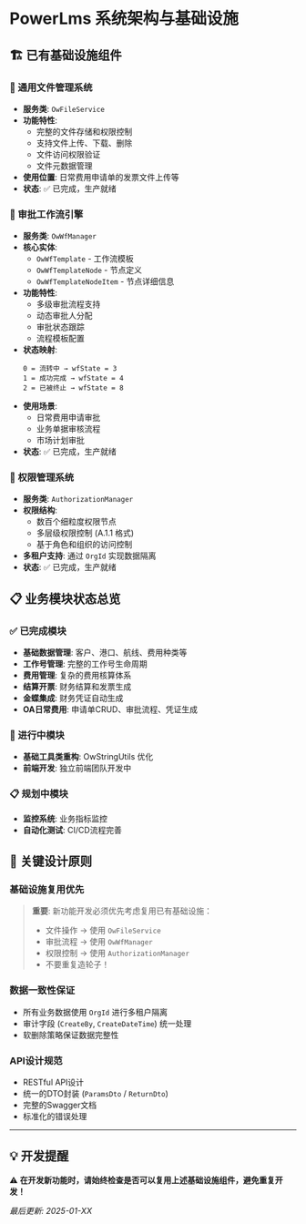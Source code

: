 ﻿# PowerLms 系统架构与基础设施

## 🏗️ **已有基础设施组件**

### 📁 通用文件管理系统
- **服务类**: `OwFileService`
- **功能特性**: 
  - 完整的文件存储和权限控制
  - 支持文件上传、下载、删除
  - 文件访问权限验证
  - 文件元数据管理
- **使用位置**: 日常费用申请单的发票文件上传等
- **状态**: ✅ 已完成，生产就绪

### 🔄 审批工作流引擎
- **服务类**: `OwWfManager` 
- **核心实体**:
  - `OwWfTemplate` - 工作流模板
  - `OwWfTemplateNode` - 节点定义
  - `OwWfTemplateNodeItem` - 节点详细信息
- **功能特性**:
  - 多级审批流程支持
  - 动态审批人分配
  - 审批状态跟踪
  - 流程模板配置
- **状态映射**:
  ```
  0 = 流转中 → wfState = 3
  1 = 成功完成 → wfState = 4  
  2 = 已被终止 → wfState = 8
  ```
- **使用场景**: 
  - 日常费用申请审批
  - 业务单据审核流程
  - 市场计划审批
- **状态**: ✅ 已完成，生产就绪

### 🔐 权限管理系统
- **服务类**: `AuthorizationManager`
- **权限结构**: 
  - 数百个细粒度权限节点
  - 多层级权限控制 (A.1.1 格式)
  - 基于角色和组织的访问控制
- **多租户支持**: 通过 `OrgId` 实现数据隔离
- **状态**: ✅ 已完成，生产就绪

## 📋 **业务模块状态总览**

### ✅ 已完成模块
- **基础数据管理**: 客户、港口、航线、费用种类等
- **工作号管理**: 完整的工作号生命周期
- **费用管理**: 复杂的费用核算体系
- **结算开票**: 财务结算和发票生成
- **金蝶集成**: 财务凭证自动生成
- **OA日常费用**: 申请单CRUD、审批流程、凭证生成

### 🚧 进行中模块  
- **基础工具类重构**: OwStringUtils 优化
- **前端开发**: 独立前端团队开发中

### 📋 规划中模块
- **监控系统**: 业务指标监控
- **自动化测试**: CI/CD流程完善

## 🎯 **关键设计原则**

### 基础设施复用优先
> **重要**: 新功能开发必须优先考虑复用已有基础设施：
> - 文件操作 → 使用 `OwFileService`
> - 审批流程 → 使用 `OwWfManager`  
> - 权限控制 → 使用 `AuthorizationManager`
> - 不要重复造轮子！

### 数据一致性保证
- 所有业务数据使用 `OrgId` 进行多租户隔离
- 审计字段 (`CreateBy`, `CreateDateTime`) 统一处理
- 软删除策略保证数据完整性

### API设计规范
- RESTful API设计
- 统一的DTO封装 (`ParamsDto` / `ReturnDto`)
- 完整的Swagger文档
- 标准化的错误处理

---

## 💡 **开发提醒**

⚠️ **在开发新功能时，请始终检查是否可以复用上述基础设施组件，避免重复开发！**

*最后更新: 2025-01-XX*
